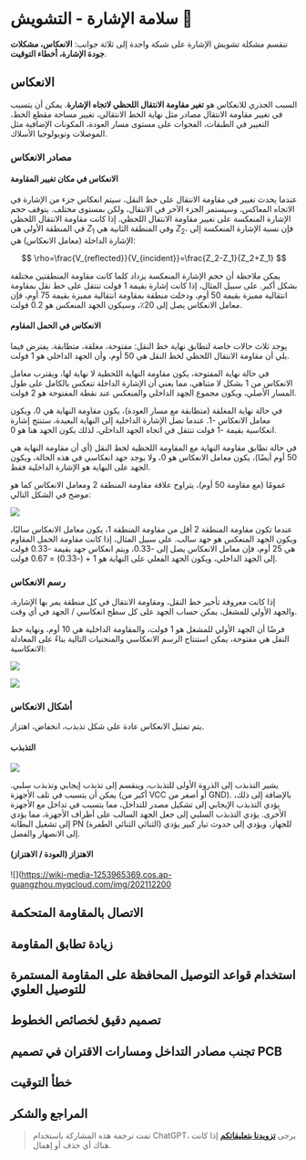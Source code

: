 # سلامة الإشارة - التشويش 🚧

تنقسم مشكلة تشويش الإشارة على شبكة واحدة إلى ثلاثة جوانب: **الانعكاس، مشكلات جودة الإشارة، أخطاء التوقيت**.

## الانعكاس

السبب الجذري للانعكاس هو **تغير مقاومة الانتقال اللحظي لاتجاه الإشارة**. يمكن أن يتسبب في تغيير مقاومة الانتقال مصادر مثل نهاية الخط الانتقالي، تغيير مساحة مقطع الخط، التغيير في الطبقات، الفجوات على مستوى مسار العودة، المكونات الإضافية مثل الموصلات وتوبولوجيا الأسلاك.

### مصادر الانعكاس

#### الانعكاس في مكان تغيير المقاومة

عندما يحدث تغيير في مقاومة الانتقال على خط النقل، سيتم انعكاس جزء من الإشارة في الاتجاه المعاكس، وسيستمر الجزء الآخر في الانتقال، ولكن بمستوى مختلف. يتوقف حجم الإشارة المنعكسة على تغيير مقاومة الانتقال اللحظي. إذا كانت مقاومة الانتقال اللحظي في المنطقة الأولى هي $Z_1$ وفي المنطقة الثانية هي $Z_2$، فإن نسبة الإشارة المنعكسة إلى الإشارة الداخلة (معامل الانعكاس) هي:

$$
\rho=\frac{V_{reflected}}{V_{incident}}=\frac{Z_2-Z_1}{Z_2+Z_1}
$$

يمكن ملاحظة أن حجم الإشارة المنعكسة يزداد كلما كانت مقاومة المنطقتين مختلفة بشكل أكبر. على سبيل المثال، إذا كانت إشارة بقيمة 1 فولت تنتقل على خط نقل بمقاومة انتقالية مميزة بقيمة 50 أوم، ودخلت منطقة بمقاومة انتقالية مميزة بقيمة 75 أوم، فإن معامل الانعكاس يصل إلى 20٪، وسيكون الجهد المنعكس هو 0.2 فولت.

#### الانعكاس في الحمل المقاوم

يوجد ثلاث حالات خاصة لتطابق نهاية خط النقل: مفتوحة، مغلقة، متطابقة. يفترض فيما يلي أن مقاومة الانتقال اللحظي لخط النقل هي 50 أوم، وأن الجهد الداخلي هو 1 فولت.

في حالة نهاية المفتوحة، يكون مقاومة النهاية اللحظية لا نهاية لها، ويقترب معامل الانعكاس من 1 بشكل لا متناهي، مما يعني أن الإشارة الداخلة تنعكس بالكامل على طول المسار الأصلي، ويكون مجموع الجهد الداخلي والمنعكس عند نقطة المفتوحة هو 2 فولت.

في حالة نهاية المغلقة (متطابقة مع مسار العودة)، يكون مقاومة النهاية هي 0، ويكون معامل الانعكاس -1. عندما تصل الإشارة الداخلية إلى النهاية البعيدة، ستنتج إشارة انعكاسية بقيمة -1 فولت تنتقل في اتجاه الجهد الداخلي، لذلك يكون الجهد هنا هو 0.

في حالة تطابق مقاومة النهاية مع المقاومة اللحظية لخط النقل (أي أن مقاومة النهاية هي 50 أوم أيضًا)، يكون معامل الانعكاس هو 0، ولا يوجد جهد انعكاسي في هذه الحالة، ويكون الجهد على النهاية هو الإشارة الداخلية فقط.

عمومًا (مع مقاومة 50 أوم)، يتراوح علاقة مقاومة المنطقة 2 ومعامل الانعكاس كما هو موضح في الشكل التالي:

![](https://wiki-media-1253965369.cos.ap-guangzhou.myqcloud.com/img/20221210182554.png)

عندما تكون مقاومة المنطقة 2 أقل من مقاومة المنطقة 1، يكون معامل الانعكاس سالبًا، ويكون الجهد المنعكس هو جهد سالب. على سبيل المثال، إذا كانت مقاومة الحمل المقاوم هي 25 أوم، فإن معامل الانعكاس يصل إلى -0.33، ويتم انعكاس جهد بقيمة -0.33 فولت إلى الجهد الداخلي، ويكون الجهد الفعلي على النهاية هو 1 + (-0.33) = 0.67 فولت.

### رسم الانعكاس

إذا كانت معروفة تأخير خط النقل، ومقاومة الانتقال في كل منطقة يمر بها الإشارة، والجهد الأولي للمشغل، يمكن حساب الجهد على كل سطح انعكاسي / الجهد في أي وقت.

فرضًا أن الجهد الأولي للمشغل هو 1 فولت، والمقاومة الداخلية هي 10 أوم، ونهاية خط النقل هي مفتوحة، يمكن استنتاج الرسم الانعكاسي والمنحنيات التالية بناءً على المعادلة الانعكاسية:

![](https://wiki-media-1253965369.cos.ap-guangzhou.myqcloud.com/img/20221210182654.png)

![](https://wiki-media-1253965369.cos.ap-guangzhou.myqcloud.com/img/20221210182717.png)

### أشكال الانعكاس

يتم تمثيل الانعكاس عادة على شكل تذبذب، انخفاض، اهتزاز.

#### التذبذب

![](https://wiki-media-1253965369.cos.ap-guangzhou.myqcloud.com/img/20211220091443.png)

يشير التذبذب إلى الذروة الأولى للتذبذب، وينقسم إلى تذبذب إيجابي وتذبذب سلبي. يمكن أن يتسبب في تلف الأجهزة (أكبر من VCC أو أصغر من GND). بالإضافة إلى ذلك، يؤدي التذبذب الإيجابي إلى تشكيل مصدر للتداخل، مما يتسبب في تداخل مع الأجهزة الأخرى. يؤدي التذبذب السلبي إلى جعل الجهد السالب على أطراف الأجهزة، مما يؤدي إلى تشغيل البطانة PN (الثنائي الثنائي الطفرة) للجهاز، ويؤدي إلى حدوث تيار كبير يؤدي إلى الانصهار والفصل.

#### الاهتزاز (العودة / الاهتزاز)

![](https://wiki-media-1253965369.cos.ap-guangzhou.myqcloud.com/img/202112200

## الاتصال بالمقاومة المتحكمة

## زيادة تطابق المقاومة

## استخدام قواعد التوصيل المحافظة على المقاومة المستمرة للتوصيل العلوي

## تصميم دقيق لخصائص الخطوط

## تجنب مصادر التداخل ومسارات الاقتران في تصميم PCB

## خطأ التوقيت

## المراجع والشكر

> تمت ترجمة هذه المشاركة باستخدام ChatGPT، يرجى [**تزويدنا بتعليقاتكم**](https://github.com/linyuxuanlin/Wiki_MkDocs/issues/new) إذا كانت هناك أي حذف أو إهمال.